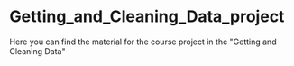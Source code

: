 # Getting_and_Cleaning_Data_project
Here you can find the material for the course project in the "Getting and Cleaning Data"
